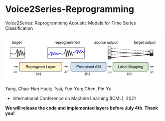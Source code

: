 # Voice2Series-Reprogramming
Voice2Series: Reprogramming Acoustic Models for Time Series Classification


<img src="https://github.com/huckiyang/Voice2Series-Reprogramming/blob/main/img/img.png" width="500">

Yang, Chao-Han Huck; Tsai, Yun-Yun; Chen, Pin-Yu

- International Conference on Machine Learning (ICML), 2021

**We will release the code and implemented layers before July 4th. Thank you!** 
